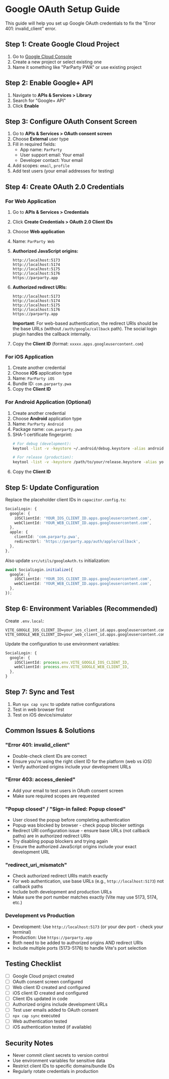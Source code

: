 # Google OAuth Setup Guide

This guide will help you set up Google OAuth credentials to fix the "Error 401: invalid_client" error.

## Step 1: Create Google Cloud Project

1. Go to [Google Cloud Console](https://console.cloud.google.com/)
2. Create a new project or select existing one
3. Name it something like "ParParty PWA" or use existing project

## Step 2: Enable Google+ API

1. Navigate to **APIs & Services > Library**
2. Search for "Google+ API" 
3. Click **Enable**

## Step 3: Configure OAuth Consent Screen

1. Go to **APIs & Services > OAuth consent screen**
2. Choose **External** user type
3. Fill in required fields:
   - App name: `ParParty`
   - User support email: Your email
   - Developer contact: Your email
4. Add scopes: `email`, `profile`
5. Add test users (your email addresses for testing)

## Step 4: Create OAuth 2.0 Credentials

### For Web Application
1. Go to **APIs & Services > Credentials**
2. Click **Create Credentials > OAuth 2.0 Client IDs**
3. Choose **Web application**
4. Name: `ParParty Web`
5. **Authorized JavaScript origins:**
   ```
   http://localhost:5173
   http://localhost:5174
   http://localhost:5175
   http://localhost:5176
   https://parparty.app
   ```
6. **Authorized redirect URIs:**
   ```
   http://localhost:5173
   http://localhost:5174
   http://localhost:5175
   http://localhost:5176
   https://parparty.app
   ```
   
   **Important**: For web-based authentication, the redirect URIs should be the base URLs (without `/auth/google/callback` path). The social login plugin handles the callback internally.
7. Copy the **Client ID** (format: `xxxxx.apps.googleusercontent.com`)

### For iOS Application
1. Create another credential
2. Choose **iOS** application type
3. Name: `ParParty iOS`
4. Bundle ID: `com.parparty.pwa`
5. Copy the **Client ID**

### For Android Application (Optional)
1. Create another credential
2. Choose **Android** application type
3. Name: `ParParty Android`
4. Package name: `com.parparty.pwa`
5. SHA-1 certificate fingerprint:
   ```bash
   # For debug (development):
   keytool -list -v -keystore ~/.android/debug.keystore -alias androiddebugkey -storepass android -keypass android
   
   # For release (production):
   keytool -list -v -keystore /path/to/your/release.keystore -alias your_alias
   ```
6. Copy the **Client ID**

## Step 5: Update Configuration

Replace the placeholder client IDs in `capacitor.config.ts`:

```typescript
SocialLogin: {
  google: {
    iOSClientId: 'YOUR_IOS_CLIENT_ID.apps.googleusercontent.com',
    webClientId: 'YOUR_WEB_CLIENT_ID.apps.googleusercontent.com',
  },
  apple: {
    clientId: 'com.parparty.pwa',
    redirectUrl: 'https://parparty.app/auth/apple/callback',
  },
},
```

Also update `src/utils/googleAuth.ts` initialization:

```typescript
await SocialLogin.initialize({
  google: {
    iOSClientId: 'YOUR_IOS_CLIENT_ID.apps.googleusercontent.com',
    webClientId: 'YOUR_WEB_CLIENT_ID.apps.googleusercontent.com',
  },
});
```

## Step 6: Environment Variables (Recommended)

Create `.env.local`:
```env
VITE_GOOGLE_IOS_CLIENT_ID=your_ios_client_id.apps.googleusercontent.com
VITE_GOOGLE_WEB_CLIENT_ID=your_web_client_id.apps.googleusercontent.com
```

Update the configuration to use environment variables:
```typescript
SocialLogin: {
  google: {
    iOSClientId: process.env.VITE_GOOGLE_IOS_CLIENT_ID,
    webClientId: process.env.VITE_GOOGLE_WEB_CLIENT_ID,
  },
}
```

## Step 7: Sync and Test

1. Run `npx cap sync` to update native configurations
2. Test in web browser first
3. Test on iOS device/simulator

## Common Issues & Solutions

### "Error 401: invalid_client"
- Double-check client IDs are correct
- Ensure you're using the right client ID for the platform (web vs iOS)
- Verify authorized origins include your development URLs

### "Error 403: access_denied"
- Add your email to test users in OAuth consent screen
- Make sure required scopes are requested

### "Popup closed" / "Sign-in failed: Popup closed"
- User closed the popup before completing authentication
- Popup was blocked by browser - check popup blocker settings
- Redirect URI configuration issue - ensure base URLs (not callback paths) are in authorized redirect URIs
- Try disabling popup blockers and trying again
- Ensure the authorized JavaScript origins include your exact development URL

### "redirect_uri_mismatch"
- Check authorized redirect URIs match exactly
- For web authentication, use base URLs (e.g., `http://localhost:5173`) not callback paths
- Include both development and production URLs
- Make sure the port number matches exactly (Vite may use 5173, 5174, etc.)

### Development vs Production
- Development: Use `http://localhost:5173` (or your dev port - check your terminal)
- Production: Use `https://parparty.app`
- Both need to be added to authorized origins AND redirect URIs
- Include multiple ports (5173-5176) to handle Vite's port selection

## Testing Checklist

- [ ] Google Cloud project created
- [ ] OAuth consent screen configured
- [ ] Web client ID created and configured
- [ ] iOS client ID created and configured
- [ ] Client IDs updated in code
- [ ] Authorized origins include development URLs
- [ ] Test user emails added to OAuth consent
- [ ] `npx cap sync` executed
- [ ] Web authentication tested
- [ ] iOS authentication tested (if available)

## Security Notes

- Never commit client secrets to version control
- Use environment variables for sensitive data
- Restrict client IDs to specific domains/bundle IDs
- Regularly rotate credentials in production